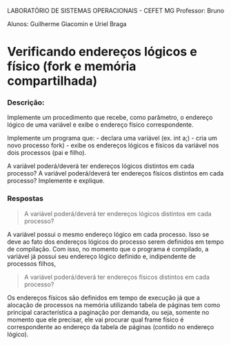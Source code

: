 
LABORATÓRIO DE SISTEMAS OPERACIONAIS - CEFET MG
Professor: Bruno

Alunos: Guilherme Giacomin e Uriel Braga


# Verificando endereços lógicos e físico (fork e memória compartilhada)
### Descrição:

Implemente um procedimento que recebe, como parâmetro, o endereço lógico de uma variável 
e exibe o endereço físico correspondente.

Implemente um programa que: - declara uma variável (ex. int a;) - cria um novo processo 
fork) - exibe os endereços lógicos e físicos da variável nos dois processos (pai e filho). 


A variável poderá/deverá ter endereços lógicos distintos em cada processo? A variável 
poderá/deverá ter endereços físicos distintos em cada processo? Implemente e explique.

### Respostas

> A variável poderá/deverá ter endereços lógicos distintos em cada processo?

A variável possui o mesmo endereço lógico em cada processo. Isso se deve ao fato dos endereços lógicos do processo serem definidos em tempo de compilação. Com isso, no momento que o programa é compilado, a variável já possui seu endereço lógico definido e, indipendente de processos filhos,

> A variável poderá/deverá ter endereços físicos distintos em cada processo? 

Os endereços físicos são definidos em tempo de execução já que a alocação de processos na memória utilizando tabela de páginas tem como principal característica a paginação por demanda, ou seja, somente no momento que ele precisar, ele vai procurar qual frame físico é correspondente ao endereço da tabela de páginas (contido no endereço lógico).
